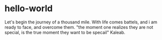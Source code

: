 # hello-world
Let's begin the journey of a thousand mile.
With life comes battels, and i am ready to face, and overcome them. 
"the moment one realizes they are not special, is the true moment they want to be specail" Kaleab. 
